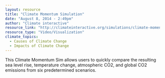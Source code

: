 ```yaml
---
layout: resource
title: "Climate Momentum Simulation"
date: "August 8, 2014 - 2:49pm"
author: "Climate interactive"
resource_link: "http://climateinteractive.org/simulations/climate-momentum-simulation/climate-mo..."
resource_type: "Video/Visualization"
climate_topics:
  - Causes of Climate Change
  - Impacts of Climate Change
---
```


This Climate Momentum Sim allows users to quickly compare the resulting sea level rise, temperature change, atmospheric CO2, and global CO2 emissions from six predetermined scenarios.